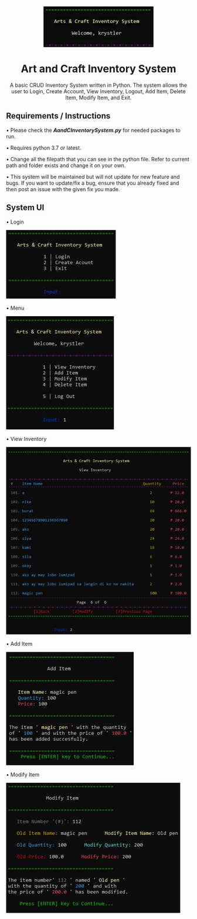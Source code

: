 <p align="center">
  <img width="auto" height="auto" src="/Resources/title.png">
</p>

<h1 align="center">
Art and Craft Inventory System
</h1>
<p align="center">
A basic CRUD Inventory System written in Python. The system allows the user to Login, Create Account, View Inventory, Logout, Add Item, Delete Item, Modify Item, and Exit.
</p>

## Requirements / Instructions
•	Please check the **_AandCInventorySystem.py_** for needed packages to run.

•	Requires python 3.7 or latest.

•	Change all the filepath that you can see in the python file. Refer to current path and folder exists and change it on your own.

•	This system will be maintained but will not update for new feature and bugs. If you want to update/fix a bug, ensure that you already fixed and then post an issue with the given fix you made.

## System UI

•	Login

![](/Resources/login.png)

•	Menu

![](/Resources/menu.png)

•	View Inventory

![](/Resources/view.png)

•	Add Item

![](/Resources/additem.png)

•	Modify Item

![](/Resources/modifyitem.png)

